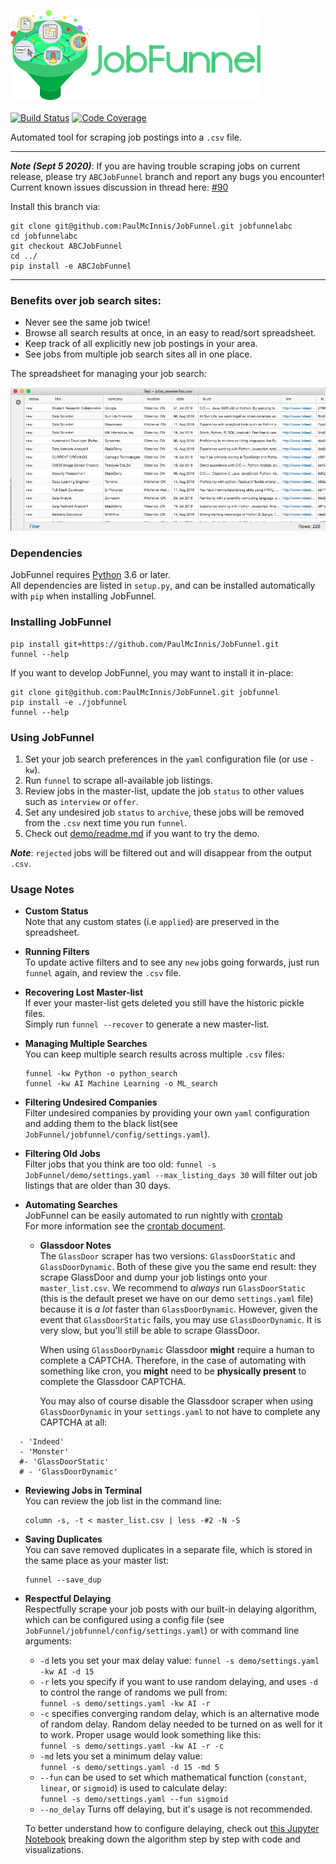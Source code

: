 <img src="images/jobfunnel_banner.png" alt="JobFunnel Banner" /> <br /> <br />
[![Build Status](https://travis-ci.com/PaulMcInnis/JobFunnel.svg?branch=master)](https://travis-ci.com/PaulMcInnis/JobFunnel)
[![Code Coverage](https://codecov.io/gh/PaulMcInnis/JobFunnel/branch/master/graph/badge.svg)](https://codecov.io/gh/PaulMcInnis/JobFunnel)

Automated tool for scraping job postings into a `.csv` file.

----
__*Note (Sept 5 2020)*__: If you are having trouble scraping jobs on current release, please try `ABCJobFunnel` branch and report any bugs you encounter! Current known issues discussion in thread here: [#90](https://github.com/PaulMcInnis/JobFunnel/pull/90)

Install this branch via:
```
git clone git@github.com:PaulMcInnis/JobFunnel.git jobfunnelabc
cd jobfunnelabc
git checkout ABCJobFunnel
cd ../
pip install -e ABCJobFunnel
```
----

### Benefits over job search sites:

* Never see the same job twice!
* Browse all search results at once, in an easy to read/sort spreadsheet.
* Keep track of all explicitly new job postings in your area.
* See jobs from multiple job search sites all in one place.

The spreadsheet for managing your job search:

![masterlist.csv][masterlist]

### Dependencies

JobFunnel requires [Python][python] 3.6 or later. <br />
All dependencies are listed in `setup.py`, and can be installed automatically with `pip` when installing JobFunnel.

### Installing JobFunnel

```
pip install git+https://github.com/PaulMcInnis/JobFunnel.git
funnel --help
```

If you want to develop JobFunnel, you may want to install it in-place:

```
git clone git@github.com:PaulMcInnis/JobFunnel.git jobfunnel
pip install -e ./jobfunnel
funnel --help
```

### Using JobFunnel

1. Set your job search preferences in the `yaml` configuration file (or use `-kw`).
1. Run `funnel` to scrape all-available job listings.
1. Review jobs in the master-list, update the job `status` to other values such as `interview` or `offer`.
1. Set any undesired job `status` to `archive`, these jobs will be removed from the `.csv` next time you run `funnel`.
1. Check out [demo/readme.md][demo] if you want to try the demo.

__*Note*__: `rejected` jobs will be filtered out and will disappear from the output `.csv`.

### Usage Notes

* **Custom Status** <br/>
  Note that any custom states (i.e `applied`) are preserved in the spreadsheet.

* **Running Filters** <br />
  To update active filters and to see any `new` jobs going forwards, just run `funnel` again, and review the `.csv` file.

* **Recovering Lost Master-list** <br />
  If ever your master-list gets deleted you still have the historic pickle files. <br />
  Simply run `funnel --recover` to generate a new master-list.

* **Managing Multiple Searches** <br />
  You can keep multiple search results across multiple `.csv` files:
  ```
  funnel -kw Python -o python_search
  funnel -kw AI Machine Learning -o ML_search
  ```

* **Filtering Undesired Companies** <br />
Filter undesired companies by providing your own `yaml` configuration and adding them to the black list(see `JobFunnel/jobfunnel/config/settings.yaml`).
  
* **Filtering Old Jobs**<br />
  Filter jobs that you think are too old:
  `funnel -s JobFunnel/demo/settings.yaml --max_listing_days 30` will filter out job listings that are older than 30 days.


* **Automating Searches** <br />
  JobFunnel can be easily automated to run nightly with [crontab][cron] <br />
  For more information see the [crontab document][cron_doc].
  
  * **Glassdoor Notes** <br /> 
  The `GlassDoor` scraper has two versions: `GlassDoorStatic` and `GlassDoorDynamic`. Both of these give you the same end result: they scrape GlassDoor and dump your job listings onto your `master_list.csv`. We recommend to *always* run `GlassDoorStatic` (this is the default preset we have on our demo `settings.yaml` file) because it is *a lot* faster than `GlassDoorDynamic`. However, given the event that `GlassDoorStatic` fails, you may use `GlassDoorDynamic`. It is very slow, but you'll still be able to scrape GlassDoor.
  
	 When using `GlassDoorDynamic` Glassdoor **might** require a human to complete a CAPTCHA. Therefore, in the case of automating with something like cron, you **might** need to be **physically present** to complete the Glassdoor CAPTCHA. 
  
  	You may also of course disable the Glassdoor scraper when using `GlassDoorDynamic` in your `settings.yaml` to not have to complete any CAPTCHA at all:
``` 
  - 'Indeed'
  - 'Monster'
  #- 'GlassDoorStatic'
  # - 'GlassDoorDynamic'
```

* **Reviewing Jobs in Terminal** <br />
  You can review the job list in the command line:
  ```
  column -s, -t < master_list.csv | less -#2 -N -S
  ```
* **Saving Duplicates** <br /> 
  You can save removed duplicates in a separate file, which is stored in the same place as your master list: <br />
  ```
  funnel --save_dup
  ```
* **Respectful Delaying** <br />
  Respectfully scrape your job posts with our built-in delaying algorithm, which can be configured using a config file (see `JobFunnel/jobfunnel/config/settings.yaml`) or with command line arguments:
  - `-d` lets you set your max delay value: `funnel -s demo/settings.yaml -kw AI -d 15`
  - `-r` lets you specify if you want to use random delaying, and uses `-d` to control the range of randoms we pull from: <br /> `funnel -s demo/settings.yaml -kw AI -r`
  - `-c` specifies converging random delay, which is an alternative mode of random delay. Random delay needed to be turned on as well for it to work. Proper usage would look something like this: <br /> `funnel -s demo/settings.yaml -kw AI -r -c` 
  - `-md` lets you set a minimum delay value: <br /> `funnel -s demo/settings.yaml -d 15 -md 5`
  - `--fun` can be used to set which mathematical function (`constant`,  `linear`, or `sigmoid`) is used to calculate delay: <br /> `funnel -s demo/settings.yaml --fun sigmoid` 
  - `--no_delay` Turns off delaying, but it's usage is not recommended.

  To better understand how to configure delaying, check out [this Jupyter Notebook][delay_jp] breaking down the algorithm step by step with code and visualizations.

<!-- links -->
[masterlist]:demo/assests/demo.png "masterlist.csv"
[python]:https://www.python.org/
[demo]:demo/readme.md
[cron]:https://en.wikipedia.org/wiki/Cron
[cron_doc]:docs/crontab/readme.md
[conc_fut]:https://docs.python.org/dev/library/concurrent.futures.html#concurrent.futures.ThreadPoolExecutor
[thread]: https://docs.python.org/3.8/library/threading.html
[delay_jp]:https://github.com/bunsenmurder/Notebooks/blob/master/jobFunnel/delay_algorithm.ipynb
